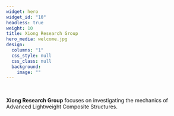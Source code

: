 ```yaml
---
widget: hero
widget_id: "10"
headless: true
weight: 10
title: Xiong Research Group
hero_media: welcome.jpg
design:
  columns: "1"
  css_style: null
  css_class: null
  background:
    image: ""
---
```

<br>

**Xiong Research Group** focuses on investigating the mechanics of Advanced Lightweight Composite Structures.